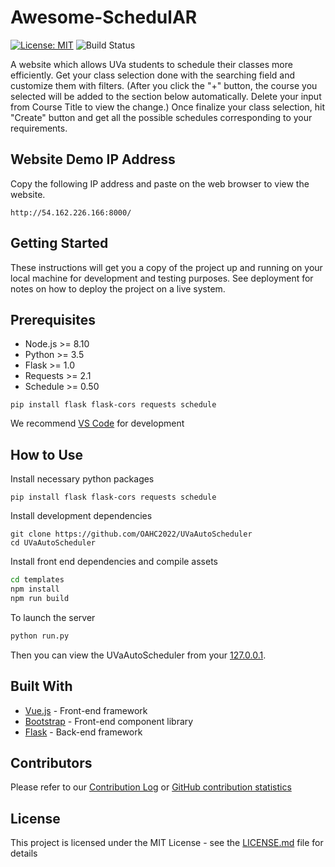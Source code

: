 # Awesome-SchedulAR

[![License: MIT](https://img.shields.io/badge/License-MIT-yellow.svg)](https://opensource.org/licenses/MIT)
![Build Status](https://travis-ci.org/awesome-schedule/Awesome-SchedulAR.svg?branch=master)

A website which allows UVa students to schedule their classes more efficiently. Get your class selection done with the searching field and customize them with filters. (After you click the "+" button, the course you selected will be added to the section below automatically. Delete your input from Course Title to view the change.) Once finalize your class selection, hit "Create" button and get all the possible schedules corresponding to your requirements.

## Website Demo IP Address

Copy the following IP address and paste on the web browser to view the website.

```
http://54.162.226.166:8000/
```

## Getting Started

These instructions will get you a copy of the project up and running on your local machine for development and testing purposes. See deployment for notes on how to deploy the project on a live system.

## Prerequisites

-   Node.js >= 8.10
-   Python >= 3.5
-   Flask >= 1.0
-   Requests >= 2.1
-   Schedule >= 0.50

```
pip install flask flask-cors requests schedule
```

We recommend [VS Code](https://code.visualstudio.com/) for development

## How to Use

Install necessary python packages

```
pip install flask flask-cors requests schedule
```

Install development dependencies

```
git clone https://github.com/OAHC2022/UVaAutoScheduler
cd UVaAutoScheduler
```

Install front end dependencies and compile assets

```bash
cd templates
npm install
npm run build
```

To launch the server

```bash
python run.py
```

Then you can view the UVaAutoScheduler from your [127.0.0.1](http://127.0.0.1:8000/).

## Built With

-   [Vue.js](https://vuejs.org) - Front-end framework
-   [Bootstrap](https://getbootstrap.com/) - Front-end component library
-   [Flask](http://flask.pocoo.org/) - Back-end framework

## Contributors

Please refer to our [Contribution Log](/Contribution.md) or [GitHub contribution statistics](https://github.com/OAHC2022/UVaAutoScheduler/graphs/contributors)

## License

This project is licensed under the MIT License - see the [LICENSE.md](LICENSE.md) file for details
